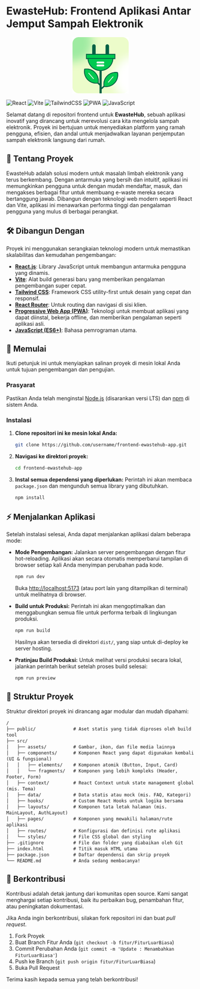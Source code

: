 # EwasteHub: Frontend Aplikasi Antar Jemput Sampah Elektronik

<p align="center">
  <picture>
    <source media="(prefers-color-scheme: dark)" srcset="src/assets/img/ewasteDark.png">
    <source media="(prefers-color-scheme: light)" srcset="src/assets/img/ewasteLight.png">
    <img alt="EwasteHub Logo" width='150px' height='150px' src="src/assets/img/ewasteLight.png">
  </picture>
</p>

![React](https://img.shields.io/badge/react-%2320232a.svg?style=for-the-badge&logo=react&logoColor=%2361DAFB)
![Vite](https://img.shields.io/badge/vite-%23646CFF.svg?style=for-the-badge&logo=vite&logoColor=white)
![TailwindCSS](https://img.shields.io/badge/tailwindcss-%2338B2AC.svg?style=for-the-badge&logo=tailwind-css&logoColor=white)
![PWA](https://img.shields.io/badge/pwa-%235A0FC8.svg?style=for-the-badge&logo=pwa&logoColor=white)
![JavaScript](https://img.shields.io/badge/javascript-%23323330.svg?style=for-the-badge&logo=javascript&logoColor=%23F7DF1E)

Selamat datang di repositori frontend untuk **EwasteHub**, sebuah aplikasi inovatif yang dirancang untuk merevolusi cara kita mengelola sampah elektronik. Proyek ini bertujuan untuk menyediakan platform yang ramah pengguna, efisien, dan andal untuk menjadwalkan layanan penjemputan sampah elektronik langsung dari rumah.

## 📖 Tentang Proyek

EwasteHub adalah solusi modern untuk masalah limbah elektronik yang terus berkembang. Dengan antarmuka yang bersih dan intuitif, aplikasi ini memungkinkan pengguna untuk dengan mudah mendaftar, masuk, dan mengakses berbagai fitur untuk membuang e-waste mereka secara bertanggung jawab. Dibangun dengan teknologi web modern seperti React dan Vite, aplikasi ini menawarkan performa tinggi dan pengalaman pengguna yang mulus di berbagai perangkat.

## 🛠️ Dibangun Dengan

Proyek ini menggunakan serangkaian teknologi modern untuk memastikan skalabilitas dan kemudahan pengembangan:

- **[React.js](https://reactjs.org/)**: Library JavaScript untuk membangun antarmuka pengguna yang dinamis.
- **[Vite](https://vitejs.dev/)**: Alat build generasi baru yang memberikan pengalaman pengembangan super cepat.
- **[Tailwind CSS](https://tailwindcss.com/)**: Framework CSS utility-first untuk desain yang cepat dan responsif.
- **[React Router](https://reactrouter.com/)**: Untuk routing dan navigasi di sisi klien.
- **[Progressive Web App (PWA)](https://web.dev/progressive-web-apps/)**: Teknologi untuk membuat aplikasi yang dapat diinstal, bekerja offline, dan memberikan pengalaman seperti aplikasi asli.
- **[JavaScript (ES6+)](https://www.ecma-international.org/)**: Bahasa pemrograman utama.

## 🚀 Memulai

Ikuti petunjuk ini untuk menyiapkan salinan proyek di mesin lokal Anda untuk tujuan pengembangan dan pengujian.

### Prasyarat

Pastikan Anda telah menginstal [Node.js](https://nodejs.org/) (disarankan versi LTS) dan [npm](https://www.npmjs.com/) di sistem Anda.

### Instalasi

1.  **Clone repositori ini ke mesin lokal Anda:**

    ```sh
    git clone https://github.com/username/frontend-ewastehub-app.git
    ```

2.  **Navigasi ke direktori proyek:**

    ```sh
    cd frontend-ewastehub-app
    ```

3.  **Instal semua dependensi yang diperlukan:**
    Perintah ini akan membaca `package.json` dan mengunduh semua library yang dibutuhkan.
    ```sh
    npm install
    ```

## ⚡ Menjalankan Aplikasi

Setelah instalasi selesai, Anda dapat menjalankan aplikasi dalam beberapa mode:

- **Mode Pengembangan:**
  Jalankan server pengembangan dengan fitur hot-reloading. Aplikasi akan secara otomatis memperbarui tampilan di browser setiap kali Anda menyimpan perubahan pada kode.

  ```sh
  npm run dev
  ```

  Buka [http://localhost:5173](http://localhost:5173) (atau port lain yang ditampilkan di terminal) untuk melihatnya di browser.

- **Build untuk Produksi:**
  Perintah ini akan mengoptimalkan dan menggabungkan semua file untuk performa terbaik di lingkungan produksi.

  ```sh
  npm run build
  ```

  Hasilnya akan tersedia di direktori `dist/`, yang siap untuk di-deploy ke server hosting.

- **Pratinjau Build Produksi:**
  Untuk melihat versi produksi secara lokal, jalankan perintah berikut setelah proses build selesai:
  ```sh
  npm run preview
  ```

## 📂 Struktur Proyek

Struktur direktori proyek ini dirancang agar modular dan mudah dipahami:

```
/
├── public/              # Aset statis yang tidak diproses oleh build tool
├── src/
│   ├── assets/          # Gambar, ikon, dan file media lainnya
│   ├── components/      # Komponen React yang dapat digunakan kembali (UI & fungsional)
│   │   ├── elements/    # Komponen atomik (Button, Input, Card)
│   │   └── fragments/   # Komponen yang lebih kompleks (Header, Footer, Form)
│   ├── context/         # React Context untuk state management global (mis. Tema)
│   ├── data/            # Data statis atau mock (mis. FAQ, Kategori)
│   ├── hooks/           # Custom React Hooks untuk logika bersama
│   ├── layouts/         # Komponen tata letak halaman (mis. MainLayout, AuthLayout)
│   ├── pages/           # Komponen yang mewakili halaman/rute aplikasi
│   ├── routes/          # Konfigurasi dan definisi rute aplikasi
│   └── styles/          # File CSS global dan styling
├── .gitignore           # File dan folder yang diabaikan oleh Git
├── index.html           # Titik masuk HTML utama
├── package.json         # Daftar dependensi dan skrip proyek
└── README.md            # Anda sedang membacanya!
```

## 🤝 Berkontribusi

Kontribusi adalah detak jantung dari komunitas open source. Kami sangat menghargai setiap kontribusi, baik itu perbaikan bug, penambahan fitur, atau peningkatan dokumentasi.

Jika Anda ingin berkontribusi, silakan fork repositori ini dan buat _pull request_.

1.  Fork Proyek
2.  Buat Branch Fitur Anda (`git checkout -b fitur/FiturLuarBiasa`)
3.  Commit Perubahan Anda (`git commit -m 'Update : Menambahkan FiturLuarBiasa'`)
4.  Push ke Branch (`git push origin fitur/FiturLuarBiasa`)
5.  Buka Pull Request

Terima kasih kepada semua yang telah berkontribusi!
